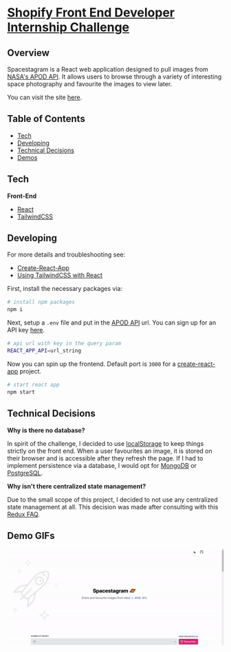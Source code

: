 # [Shopify Front End Developer Internship Challenge](https://jteashopifychallenge.netlify.app/)

## Overview

Spacestagram is a React web application designed to pull images from [NASA's APOD API](https://github.com/nasa/apod-api). It allows users to browse through a variety of interesting space photography and favourite the images to view later. 

You can visit the site [here](https://jteashopifychallenge.netlify.app/).

## Table of Contents

- [Tech](#tech)<br/>
- [Developing](#developing)<br/>
- [Technical Decisions](#technical-decisions)<br/>
- [Demos](#demo-gifs)<br/>

## Tech

**Front-End**

- [React](https://reactjs.org/)
- [TailwindCSS](https://tailwindcss.com/)

## Developing

For more details and troubleshooting see:

- [Create-React-App](https://create-react-app.dev/docs/getting-started/)
- [Using TailwindCSS with React](https://tailwindcss.com/docs/guides/create-react-app)

First, install the necessary packages via:

```bash
# install npm packages 
npm i
```

Next, setup a `.env` file and put in the [APOD API](https://github.com/nasa/apod-api) url. You can sign up for an API key [here](https://api.nasa.gov/).

```bash
# api url with key in the query param
REACT_APP_API=url_string
```

Now you can spin up the frontend. Default port is `3000` for a [create-react-app](https://github.com/facebook/create-react-app) project.

```bash
# start react app
npm start
```

## Technical Decisions

**Why is there no database?**

In spirit of the challenge, I decided to use [localStorage](https://developer.mozilla.org/en-US/docs/Web/API/Window/localStorage) to keep things strictly on the front end. When a user favourites an image, it is stored on their browser and is accessible after they refresh the page. If I had to implement persistence via a database, I would opt for [MongoDB](https://www.mongodb.com/) or [PostgreSQL](https://www.postgresql.org/).

**Why isn't there centralized state management?**

Due to the small scope of this project, I decided to not use any centralized state management at all. This decision was made after consulting with this [Redux FAQ](https://redux.js.org/faq/general#when-should-i-use-redux).

## Demo GIFs

![Demo](./demo/demo.gif "Demo")
